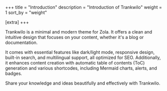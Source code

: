 +++
title = "Introduction"
description = "Introduction of Trankwilo"
weight = 1
sort_by = "weight"

[extra]
+++

Trankwilo is a minimal and modern theme for Zola. It offers a clean and intuitive design that focuses on your content, whether it's a blog or documentation.

It comes with essential features like dark/light mode, responsive design, built-in search, and multilingual support, all optimized for SEO. Additionally, it enhances content creation with automatic table of contents (ToC) generation and various shortcodes, including Mermaid charts, alerts, and badges.

Share your knowledge and ideas beautifully and effectively with Trankwilo.
